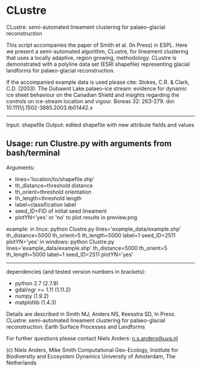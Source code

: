 # CLustre
CLustre: semi-automated lineament clustering for palaeo-glacial reconstruction

This script accompanies the paper of Smith et al. (In Press) in ESPL. Here we present a semi-automated algorithm, CLustre, for lineament clustering that uses a locally adaptive, region growing, methodology. CLustre is demonstrated with a polyline data set (ESRI shapefile) representing glacial landforms for palaeo-glacial reconstruction. 

If the accompanied example data is used please cite: 
Stokes, C.R. & Clark, C.D. (2003). The Dubawnt Lake palaeo-ice stream: evidence for dynamic ice sheet behaviour on the Canadian Shield and insights regarding the controls on ice-stream location and vigour. Boreas 32: 263-279. doi: 10.1111/j.1502-3885.2003.tb01442.x

-------------
Input: shapefile
Output: edited shapefile with new attribute fields and values

Usage: run Clustre.py with arguments from bash/terminal 
-------------
Arguments:
* lines='location/to/shapefile.shp'
* th_distance=threshold distance
* th_orient=threshold orientation
* th_length=threshold length
* label=classification label
* seed_ID=FID of initial seed lineament
* plotYN='yes' or 'no' to plot results in preview.png

example:
in linux:   python Clustre.py lines=\'example_data/example.shp\' th_distance=5000 th_orient=5 th_length=5000 label=1 seed_ID=2511 plotYN=\'yes\'
in windows: python Clustre.py lines='example_data/example.shp' th_distance=5000 th_orient=5 th_length=5000 label=1 seed_ID=2511 plotYN='yes'


-------------
dependencies (and tested version numbers in brackets): 
* python 2.7        (2.7.9)
* gdal/ogr >= 1.11  (1.11.2)
* numpy             (1.9.2)
* matplotlib        (1.4.3)

Details are described in Smith MJ, Anders NS, Keesstra SD, In Press. CLustre: semi-automated lineament clustering for palaeo-glacial reconstruction. Earth Surface Processes and Landforms

For further questions please contact Niels Anders: n.s.anders@uva.nl

(c) Niels Anders, Mike Smith
Computational Geo-Ecology, Institute for Biodiversity and Ecosystem Dynamics
University of Amsterdam, The Netherlands


